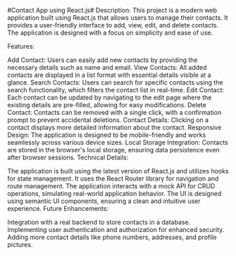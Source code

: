#Contact App using React.js#
Description:
This project is a modern web application built using React.js that allows users to manage their contacts. It provides a user-friendly interface to add, view, edit, and delete contacts. The application is designed with a focus on simplicity and ease of use.

Features:

Add Contact: Users can easily add new contacts by providing the necessary details such as name and email.
View Contacts: All added contacts are displayed in a list format with essential details visible at a glance.
Search Contacts: Users can search for specific contacts using the search functionality, which filters the contact list in real-time.
Edit Contact: Each contact can be updated by navigating to the edit page where the existing details are pre-filled, allowing for easy modifications.
Delete Contact: Contacts can be removed with a single click, with a confirmation prompt to prevent accidental deletions.
Contact Details: Clicking on a contact displays more detailed information about the contact.
Responsive Design: The application is designed to be mobile-friendly and works seamlessly across various device sizes.
Local Storage Integration: Contacts are stored in the browser's local storage, ensuring data persistence even after browser sessions.
Technical Details:

The application is built using the latest version of React.js and utilizes hooks for state management.
It uses the React Router library for navigation and route management.
The application interacts with a mock API for CRUD operations, simulating real-world application behavior.
The UI is designed using semantic UI components, ensuring a clean and intuitive user experience.
Future Enhancements:

Integration with a real backend to store contacts in a database.
Implementing user authentication and authorization for enhanced security.
Adding more contact details like phone numbers, addresses, and profile pictures.
